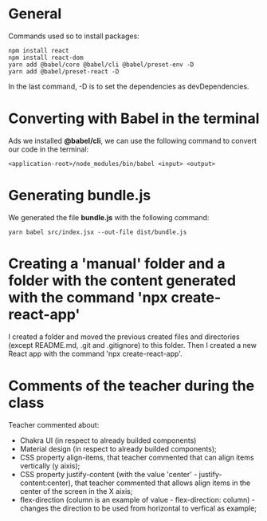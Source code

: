 # General

Commands used so to install packages:

```
npm install react
npm install react-dom
yarn add @babel/core @babel/cli @babel/preset-env -D
yarn add @babel/preset-react -D
```

In the last command, -D is to set the dependencies as devDependencies.


# Converting with Babel in the terminal

Ads we installed **@babel/cli**, we can use the following command to convert our code in the terminal:

```
<application-root>/node_modules/bin/babel <input> <output>
```


# Generating bundle.js

We generated the file **bundle.js** with the following command:

```
yarn babel src/index.jsx --out-file dist/bundle.js
```


# Creating a 'manual' folder and a folder with the content generated with the command 'npx create-react-app'

I created a folder and moved the previous created files and directories (except README.md, .git and .gitignore) to this folder. Then I created a new React app with the command 'npx create-react-app'.


# Comments of the teacher during the class

Teacher commented about:

- Chakra UI (in respect to already builded components)
- Material design (in respect to already builded components);
- CSS property align-items, that teacher commented that can align items vertically (y aixis);
- CSS property justify-content (with the value 'center' - justify-content:center), that teacher commented that allows align items in the center of the screen in the X aixis;
- flex-direction (column is an example of value - flex-direction: column) - changes the direction to be used from horizontal to verfical as example;